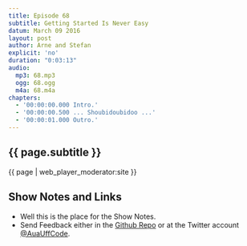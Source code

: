 ```yaml
---
title: Episode 68
subtitle: Getting Started Is Never Easy
datum: March 09 2016
layout: post
author: Arne and Stefan
explicit: 'no'
duration: "0:03:13"
audio:
  mp3: 68.mp3
  ogg: 68.ogg
  m4a: 68.m4a
chapters:
  - '00:00:00.000 Intro.'
  - '00:00:00.500 ... Shoubidoubidoo ...'
  - '00:00:01.000 Outro.'
---
```


## {{ page.subtitle }}

{{ page | web_player_moderator:site }}

## Show Notes and Links

  * Well this is the place for the Show Notes.
  * Send Feedback either in the [Github Repo](https://github.com/haslinger/jekyll-octopod) or at the Twitter account [@AuaUffCode](http://twitter.com/@AuaUffCode).
